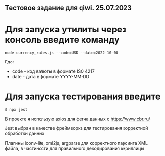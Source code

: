 ## Тестовое задание для qiwi. 25.07.2023

# Для запуска утилиты через консоль введите команду

```
node currency_rates.js --code=USD --date=2022-10-08
```
Где:
- code - код валюты в формате ISO 4217
- date - дата в формате YYYY-MM-DD

# Для запуска тестирования введите

```
$ npx jest
```

В проекте я использую axios для фетча данных с https://www.cbr.ru/

Jest выбран в качестве фреймворка для тестирования корректной обработки данных

Плагины iconv-lite, xml2js, argparse для корректного парсинга XML файла, в частиности для правильного декодирования кириллицы 